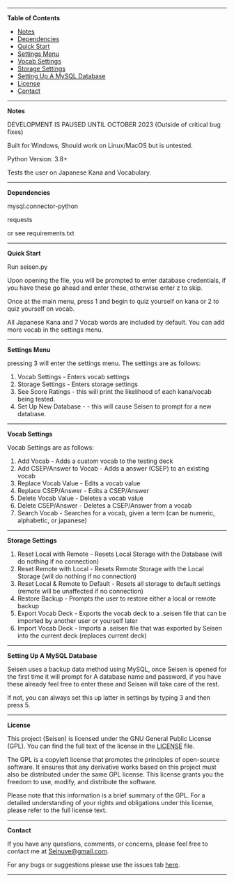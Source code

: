 ---------------------------------------------------------------------------------------------------------------------------------------------------
**Table of Contents**

- [Notes](#notes)
- [Dependencies](#dependencies)
- [Quick Start](#quickstart)
- [Settings Menu](#settings)
- [Vocab Settings](#vocab-settings)
- [Storage Settings](#storage-settings)
- [Setting Up A MySQL Database](#SUAMSD)
- [License](#license)
- [Contact](#contact)

---------------------------------------------------------------------------------------------------------------------------------------------------
**Notes**<a name="notes"></a>

DEVELOPMENT IS PAUSED UNTIL OCTOBER 2023 (Outside of critical bug fixes)

Built for Windows, Should work on Linux/MacOS but is untested.

Python Version: 3.8+

Tests the user on Japanese Kana and Vocabulary.

---------------------------------------------------------------------------------------------------------------------------------------------------
**Dependencies**<a name="dependencies"></a>

mysql.connector-python

requests

or see requirements.txt

---------------------------------------------------------------------------------------------------------------------------------------------------
**Quick Start**<a name="quickstart"></a>

Run seisen.py

Upon opening the file, you will be prompted to enter database credentials, if you have these go ahead and enter these, otherwise enter z to skip.

Once at the main menu, press 1 and begin to quiz yourself on kana or 2 to quiz yourself on vocab.

All Japanese Kana and 7 Vocab words are included by default. You can add more vocab in the settings menu.

---------------------------------------------------------------------------------------------------------------------------------------------------
**Settings Menu**<a name="settings"></a>

pressing 3 will enter the settings menu. The settings are as follows:

1. Vocab Settings - Enters vocab settings
2. Storage Settings - Enters storage settings
3. See Score Ratings - this will print the likelihood of each kana/vocab being tested.
4. Set Up New Database - - this will cause Seisen to prompt for a new database.
   
---------------------------------------------------------------------------------------------------------------------------------------------------
**Vocab Settings**<a name="vocab-settings"></a>

Vocab Settings are as follows:

1. Add Vocab - Adds a custom vocab to the testing deck
2. Add CSEP/Answer to Vocab - Adds a answer (CSEP) to an existing vocab
3. Replace Vocab Value - Edits a vocab value
4. Replace CSEP/Answer - Edits a CSEP/Answer
5. Delete Vocab Value - Deletes a vocab value
6. Delete CSEP/Answer - Deletes a CSEP/Answer from a vocab
7. Search Vocab - Searches for a vocab, given a term (can be numeric, alphabetic, or japanese)

---------------------------------------------------------------------------------------------------------------------------------------------------
**Storage Settings**<a name="#storage-settings"></a>

1. Reset Local with Remote - Resets Local Storage with the Database (will do nothing if no connection)
2. Reset Remote with Local - Resets Remote Storage with the Local Storage (will do nothing if no connection)
3. Reset Local & Remote to Default - Resets all storage to default settings (remote will be unaffected if no connection)
4. Restore Backup - Prompts the user to restore either a local or remote backup
5. Export Vocab Deck - Exports the vocab deck to a .seisen file that can be imported by another user or yourself later
6. Import Vocab Deck - Imports a .seisen file that was exported by Seisen into the current deck (replaces current deck)

---------------------------------------------------------------------------------------------------------------------------------------------------
**Setting Up A MySQL Database**<a name="SUAMSD"></a>

Seisen uses a backup data method using MySQL, once Seisen is opened for the first time it will prompt for A database name and password, if you have these already feel free to enter these and Seisen will take care of the rest.

If not, you can always set this up latter in settings by typing 3 and then press 5.

---------------------------------------------------------------------------------------------------------------------------------------------------
**License**<a name="license"></a>

This project (Seisen) is licensed under the GNU General Public License (GPL). You can find the full text of the license in the [LICENSE](License.md) file.

The GPL is a copyleft license that promotes the principles of open-source software. It ensures that any derivative works based on this project must also be distributed under the same GPL license. This license grants you the freedom to use, modify, and distribute the software.

Please note that this information is a brief summary of the GPL. For a detailed understanding of your rights and obligations under this license, please refer to the full license text.

---------------------------------------------------------------------------------------------------------------------------------------------------
**Contact**<a name="contact"></a>

If you have any questions, comments, or concerns, please feel free to contact me at [Seinuve@gmail.com](mailto:Seinuve@gmail.com).

For any bugs or suggestions please use the issues tab [here](https://github.com/Seinuve/Seisen/issues).

---------------------------------------------------------------------------------------------------------------------------------------------------
